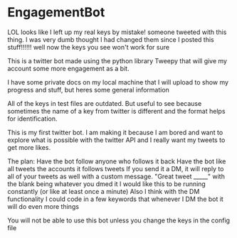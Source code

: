 # EngagementBot
LOL looks like I left up my real keys by mistake! someone tweeted with this thing. I was very dumb thought I had changed them since I posted this stuff!!!!!! well now the keys you see won't work for sure


This is a twitter bot made using the python library Tweepy that will give my account some more engagement as a bit.

I have some private docs on my local machine that I will upload to show my progress and stuff, but heres some general information

All of the keys in test files are outdated. But useful to see because sometimes the name of a key from twitter is different and the format helps for identification.

This is my first twitter bot. I am making it because I am bored and want to explore what is possible with the twitter API and I really want my tweets to get more likes.


The plan:
Have the bot follow anyone who follows it back
Have the bot like all tweets the accounts it follows tweets
If you send it a DM, it will reply to all of your tweets as well with a custom message. "Great tweet _____" with the blank being whatever you dmed it
I would like this to be running constantly (or like at least once a minute)
Also I think with the DM functionality I could code in a few keywords that whenever I DM the bot it will do even more things



You will not be able to use this bot unless you change the keys in the config file
